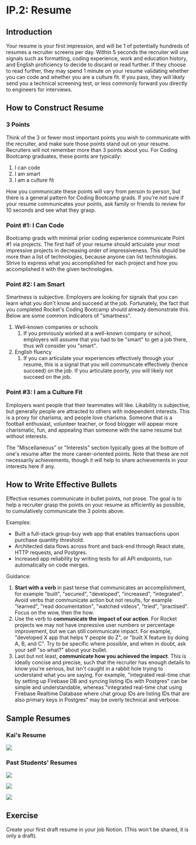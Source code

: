 # IP.2: Resume

## Introduction

Your resume is your first impression, and will be 1 of potentially hundreds of resumes a recruiter screens per day. Within 5 seconds the recruiter will use signals such as formatting, coding experience, work and education history, and English proficiency to decide to discard or read further. If they choose to read further, they may spend 1 minute on your resume validating whether you can code and whether you are a culture fit. If you pass, they will likely send you a technical screening test, or less commonly forward you directly to engineers for interviews.

## How to Construct Resume

### 3 Points

Think of the 3 or fewer most important points you wish to communicate with the recruiter, and make sure those points stand out on your resume. Recruiters will not remember more than 3 points about you. For Coding Bootcamp graduates, these points are typically:

1. I can code
2. I am smart
3. I am a culture fit

How you communicate these points will vary from person to person, but there is a general pattern for Coding Bootcamp grads. If you're not sure if your resume communicates your points, ask family or friends to review for 10 seconds and see what they grasp.

### Point #1: I Can Code

Bootcamp grads with minimal prior coding experience communicate Point #1 via projects. The first half of your resume should articulate your most impressive projects in decreasing order of impressiveness. This should be more than a list of technologies, because anyone can list technologies. Strive to express what you accomplished for each project and how you accomplished it with the given technologies.

### Point #2: I am Smart

Smartness is subjective. Employers are looking for signals that you can learn what you don't know and succeed at the job. Fortunately, the fact that you completed Rocket's Coding Bootcamp should already demonstrate this. Below are some common indicators of "smartness".

1. Well-known companies or schools
   1. If you previously worked at a well-known company or school, employers will assume that you had to be "smart" to get a job there, thus will consider you "smart".
2. English fluency
   1. If you can articulate your experiences effectively through your resume, this is a signal that you will communicate effectively (hence succeed) on the job. If you articulate poorly, you will likely not succeed on the job.

### Point #3: I am a Culture Fit

Employers want people that their teammates will like. Likability is subjective, but generally people are attracted to others with independent interests. This is a proxy for charisma, and people love charisma. Someone that is a football enthusiast, volunteer teacher, or food blogger will appear more charismatic, fun, and appealing than someone with the same resume but without interests.

The "Miscellaneous" or "Interests" section typically goes at the bottom of one's resume after the more career-oriented points. Note that these are not necessarily achievements, though it will help to share achievements in your interests here if any.

## How to Write Effective Bullets

Effective resumes communicate in bullet points, not prose. The goal is to help a recruiter grasp the points on your resume as efficiently as possible, to cumulatively communicate the 3 points above.

Examples:

- Built a full-stack group-buy web app that enables transactions upon purchase quantity threshold.
- Architected data flows across front and back-end through React state, HTTP requests, and Postgres.
- Increased app reliability by writing tests for all API endpoints, run automatically on code merges.

Guidance:

1. **Start with a verb** in past tense that communicates an accomplishment, for example "built", "secured", "developed", "increased", "integrated". Avoid verbs that communicate action but not results, for example "learned", "read documentation", "watched videos", "tried", "practised". Focus on the wow, then the how.
2. Use the verb to **communicate the impact of our action**. For Rocket projects we may not have impressive user numbers or percentage improvement, but we can still communicate impact. For example, "developed X app that helps Y people do Z", or "built X feature by doing A, B, and C". Try to be specific where possible, and when in doubt, ask your self "so what?" about your bullet.
3. Last but not least, **communicate how you achieved the impact**. This is ideally concise and precise, such that the recruiter has enough details to know you're serious, but isn't caught in a rabbit hole trying to understand what you are saying. For example, "integrated real-time chat by setting up Firebase DB and syncing listing IDs with Postgres" can be simple and understandable, whereas "integrated real-time chat using Firebase Realtime Database where chat group IDs are listing IDs that are also primary keys in Postgres" may be overly technical and verbose.

## Sample Resumes

### Kai's Resume

![](<../.gitbook/assets/jie-ping-20210306-18.28.12 (4) (4) (4) (4) (4) (4) (4) (4) (3) (1) (1) (1) (1) (2).png>)

### Past Students' Resumes

![](<../.gitbook/assets/截屏2021-03-06 18.29.59.png>)

![](<../.gitbook/assets/jie-ping-20210306-18.30.13 (1) (1).png>)

![](<../.gitbook/assets/jie-ping-20210306-18.29.49 (1).png>)

## Exercise

Create your first draft resume in your job Notion. (This won't be shared, it is only a draft).
